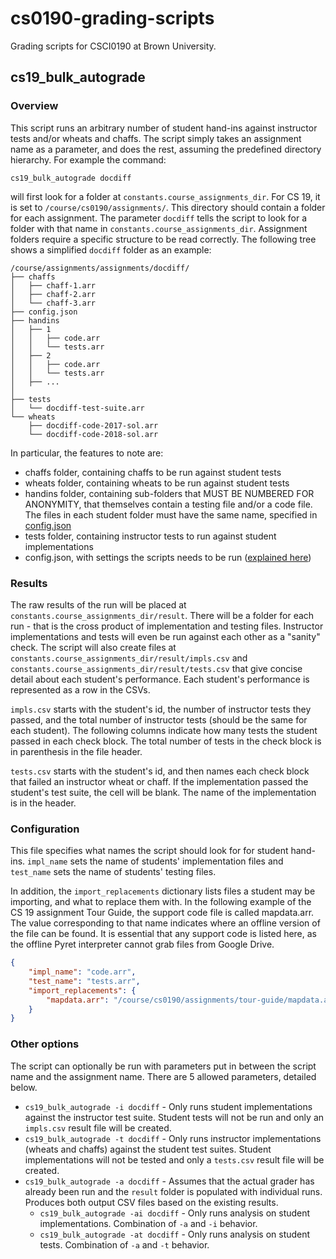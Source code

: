 # cs0190-grading-scripts
Grading scripts for CSCI0190 at Brown University.

## cs19\_bulk\_autograde
### Overview
This script runs an arbitrary number of student hand-ins against instructor tests and/or wheats and chaffs. The script simply takes an assignment name as a parameter, and does the rest, assuming the predefined directory hierarchy. For example the command:

`cs19_bulk_autograde docdiff`

will first look for a folder at `constants.course_assignments_dir`. For CS 19, it is set to `/course/cs0190/assignments/`. This directory should contain a folder for each assignment. The parameter `docdiff` tells the script to look for a folder with that name in `constants.course_assignments_dir`. Assignment folders require a specific structure to be read correctly. The following tree shows a simplified `docdiff` folder as an example:

```
/course/assignments/assignments/docdiff/
├── chaffs
│   ├── chaff-1.arr
│   ├── chaff-2.arr
│   └── chaff-3.arr
├── config.json
├── handins
│   ├── 1
│   │   ├── code.arr
│   │   └── tests.arr
│   ├── 2
│   │   ├── code.arr
│   │   └── tests.arr
│   ├── ...
│
├── tests
│   └── docdiff-test-suite.arr
└── wheats
    ├── docdiff-code-2017-sol.arr
    └── docdiff-code-2018-sol.arr
```

In particular, the features to note are:
 - chaffs folder, containing chaffs to be run against student tests
 - wheats folder, containing wheats to be run against student tests
 - handins folder, containing sub-folders that MUST BE NUMBERED FOR ANONYMITY, that themselves contain a testing file and/or a code file. The files in each student folder must have the same name, specified in [config.json](#configuration)
 - tests folder, containing instructor tests to run against student implementations
 - config.json, with settings the scripts needs to be run ([explained here](#configuration))

### Results
The raw results of the run will be placed at `constants.course_assignments_dir/result`. There will be a folder for each run - that is the cross product of implementation and testing files. Instructor implementations and tests will even be run against each other as a "sanity" check. The script will also create files at `constants.course_assignments_dir/result/impls.csv` and `constants.course_assignments_dir/result/tests.csv` that give concise detail about each student's performance. Each student's performance is represented as a row in the CSVs. 

`impls.csv` starts with the student's id, the number of instructor tests they passed, and the total number of instructor tests (should be the same for each student). The following columns indicate how many tests the student passed in each check block. The total number of tests in the check block is in parenthesis in the file header.

`tests.csv` starts with the student's id, and then names each check block that failed an instructor wheat or chaff. If the implementation passed the student's test suite, the cell will be blank. The name of the implementation is in the header.

### Configuration
This file specifies what names the script should look for for student hand-ins. `impl_name` sets the name of students' implementation files and `test_name` sets the name of students' testing files. 

In addition, the `import_replacements` dictionary lists files a student may be importing, and what to replace them with. In the following example of the CS 19 assignment Tour Guide, the support code file is called mapdata.arr. The value corresponding to that name indicates where an offline version of the file can be found. It is essential that any support code is listed here, as the offline Pyret interpreter cannot grab files from Google Drive.

```json
{
	"impl_name": "code.arr",
	"test_name": "tests.arr",
	"import_replacements": {
		"mapdata.arr": "/course/cs0190/assignments/tour-guide/mapdata.arr"
	}
}
```

### Other options
The script can optionally be run with parameters put in between the script name and the assignment name. There are 5 allowed parameters, detailed below.
 - `cs19_bulk_autograde -i docdiff` - Only runs student implementations against the instructor test suite. Student tests will not be run and only an `impls.csv` result file will be created.
 - `cs19_bulk_autograde -t docdiff` - Only runs instructor implementations (wheats and chaffs) against the student test suites. Student implementations will not be tested and only a `tests.csv` result file will be created.
 - `cs19_bulk_autograde -a docdiff` - Assumes that the actual grader has already been run and the `result` folder is populated with individual runs. Produces both output CSV files based on the existing results.
   - `cs19_bulk_autograde -ai docdiff` - Only runs analysis on student implementations. Combination of `-a` and `-i` behavior.
   - `cs19_bulk_autograde -at docdiff` - Only runs analysis on student tests. Combination of `-a` and `-t` behavior.
